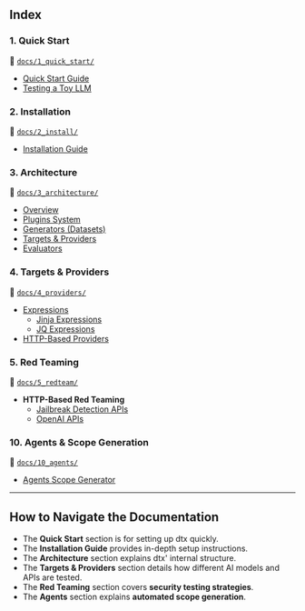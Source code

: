 ## **Index**  

### **1. Quick Start**  
📂 [`docs/1_quick_start/`](1_quick_start/)  
- [Quick Start Guide](1_quick_start/1_quick_start.md)  
- [Testing a Toy LLM](1_quick_start/2_test_a_toy_llm.md)  

### **2. Installation**  
📂 [`docs/2_install/`](2_install/)  
- [Installation Guide](2_install/1_install.md)  

### **3. Architecture**  
📂 [`docs/3_architecture/`](3_architecture/)  
- [Overview](3_architecture/1_overview.md)  
- [Plugins System](3_architecture/2_plugins.md)  
- [Generators (Datasets)](3_architecture/3_datasets.md)  
- [Targets & Providers](3_architecture/4_providers.md)  
- [Evaluators](3_architecture/5_evaluators.md)  

### **4. Targets & Providers**  
📂 [`docs/4_providers/`](4_providers/)  
- [Expressions](4_providers/1_expressions/)  
  - [Jinja Expressions](4_providers/1_expressions/jinja.md)  
  - [JQ Expressions](4_providers/1_expressions/jq.md)  
- [HTTP-Based Providers](4_providers/http.md)  

### **5. Red Teaming**  
📂 [`docs/5_redteam/`](5_redteam/)  
- **HTTP-Based Red Teaming**  
  - [Jailbreak Detection APIs](5_redteam/http/jailbreak_detection_apis.md)  
  - [OpenAI APIs](5_redteam/http/openai_apis.md)  

### **10. Agents & Scope Generation**  
📂 [`docs/10_agents/`](10_agents/)  
- [Agents Scope Generator](10_agents/scope_generator.md)  

---

## **How to Navigate the Documentation**  
- The **Quick Start** section is for setting up dtx quickly.  
- The **Installation Guide** provides in-depth setup instructions.  
- The **Architecture** section explains dtx' internal structure.  
- The **Targets & Providers** section details how different AI models and APIs are tested.  
- The **Red Teaming** section covers **security testing strategies**.  
- The **Agents** section explains **automated scope generation**.  

